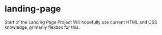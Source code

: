 # landing-page
Start of the Landing Page Project
Will hopefully use current HTML and CSS knowledge, primarily flexbox for this.